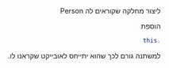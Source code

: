<div dir="rtl">
ליצור מחלקה שקוראים לה Person

הוספת
```Java
.this
```
למשתנה גורם לכך שהוא יתייחס לאובייקט שקראנו לו.

</div>
